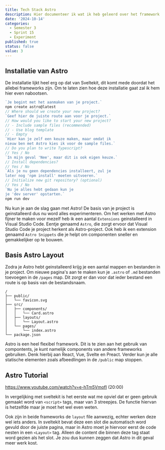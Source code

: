 ```yaml
---
title: Tech Stack Astro
description: Hier documenteer ik wat ik heb geleerd over het framework Astro.
date: '2024-10-14'
categories:
  - Semester 3
  - Sprint 15
  - Experiment
published: true
status: false
value: 3
---
```


## Installatie van Astro
De installatie lijkt heel erg op dat van Sveltekit, dit komt mede doordat het allebei frameworks zijn. Om te laten zien hoe deze installatie gaat zal ik hem hier even nabootsen.
<br>

````ts
`Je begint met het aanmaken van je project.`
npm create astro@latest 
// Where should we create your new project?
`Geef hier de juiste route aan voor je project.`
// How would you like to start your new project?
// - Include sample files (recommended)
// - Use blog template
// - Empty
`Hier kan je zelf een keuze maken, maar omdat ik 
nieuw ben met Astro kies ik voor de sample files.`
// Do you plan to write Typescript?
// Yes / No 
`In mijn geval 'Nee', maar dit is ook eigen keuze.`
// Install dependencies?
// Yes / No
`Als je nu geen dependencies installeert, zul je 
later nog 'npm install' moeten uitvoeren.`
// Initialize new git repository? (optional)
// Yes / No
`Nu je alles hebt gedaan kun je 
je 'dev server' opstarten.`
npm run dev
````

Nu kun je aan de slag gaan met Astro! De basis van je project is geinstalleerd dus nu word alles experimenteren. Om het werken met Astro fijner te maken voor mezelf heb ik een aantal `Extensions` geinstalleerd in Visual Studio Code. Eentje genaamd `Astro`, die zorgt ervoor dat Visual Studio Code je project herkent als Astro-project. Ook heb ik een extension genaamd `Astro Snippets` die je helpt om componenten sneller en gemakkelijker op te bouwen.

## Basis Astro Layout
Zodra je Astro hebt geinstalleerd krijg je een aantal mappen en bestanden in je project. Om nieuwe pagina's aan te maken kun je `.astro` of `.md` bestanden toevoegen in de `/pages` map. Dit zorgt er dan voor dat ieder bestand een route is op basis van de bestandsnaam.
<br>

```text
/
├── public/
│   └── favicon.svg
├── src/
│   ├── components/
│   │   └── Card.astro
│   ├── layouts/
│   │   └── Layout.astro
│   └── pages/
│       └── index.astro
└── package.json
```

Astro is een heel flexibel framework. Dit is te zien aan het gebruik van compontents, je kunt namelijk components van andere frameworks gebruiken. Denk hierbij aan React, Vue, Svelte en Preact. Verder kun je alle statische elementen zoals afbeedlingen in de `/public` map stoppen.

## Astro Tutorial

https://www.youtube.com/watch?v=e-hTm5VmofI   (20:00)

In vergelijking met sveltekit is het eerste wat me opviel dat er geen gebruik gemaakt word van `<script>` tags, maar van 3 streepjes. De functie hiervan is hetzelfde maar je moet het wel even weten.

Ook zijn in beide frameworks de `layout` file aanwezig, echter werken deze wel iets anders. In sveltekit bevat deze een slot die automatisch word gevuld door de juiste pagina, maar in Astro moet je hiervoor eerst de code nesten in een `<Layout>` tag. Alleen de content die binnen deze tag staat word gezien als het slot. Je zou dus kunnen zeggen dat Astro in dit geval meer werk kost.
